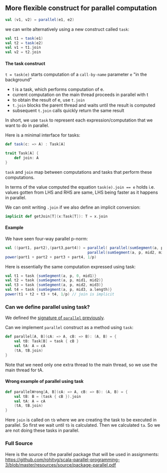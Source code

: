 ## More flexible construct for parallel computation

```scala
val (v1, v2) = parallel(e1, e2)
```
we can write alternatively using a new construct called `task`:
```scala
val t1 = task(e1)
val t2 = task(e2)
val v1 = t1.join
val v2 = t2.join
```

#### The task construct
`t = task(e)` starts computation of a `call-by-name` parameter `e` "in the background"

* t is a task, which performs computation of e.
* current computation on the main thread proceeds in parallel with t
* to obtain the result of e, use `t.join`
* `t.join` blocks the parent thread and waits until the result is computed
* subsequent `t.join` calls quickly return the same result

In short, we use `task` to represent each expression/computation that we want to do in parallel.

Here is a minimal interface for tasks:
```scala
def task(c: => A) : Task[A]

trait Task[A] {
    def join: A
}
```
`task` and `join` map between computations and tasks that perform these computations. 

In terms of the value computed the equation `task(e).join == e` holds i.e. values gotten from LHS and RHS are same, LHS being faster as it happens in parallel. 

We can omit writing `.join` if we also define an implicit conversion:

```scala
implicit def getJoin[T](x:Task[T]): T = x.join
```

#### Example

We have seen four-way parallel p-norm:
```scala
val ((part1, part2),(part3,part4)) = parallel( parallel(sumSegment(a, p, 0, mid1), sumSegment(a, p, mid1, mid2)),
                                     parallel(sumSegment(a, p, mid2, mid3), sumSegment(a, p, mid3, a.length)))
power(part1 + part2 + part3 + part4, 1/p)
```
Here is essentially the same computation expressed using task:
```scala
val t1 = task {sumSegment(a, p, 0, mid1)}
val t2 = task {sumSegment(a, p, mid1, mid2)}
val t3 = task {sumSegment(a, p, mid2, mid3)}
val t4 = task {sumSegment(a, p, mid3, a.length)}
power(t1 + t2 + t3 + t4, 1/p) // join is implicit
```

### Can we define parallel using task?
We defined the [signature of `parallel` previously](https://github.com/rohitvg/scala-parallel-programming-3/wiki/Running-Computations-in-Parallel#signature-of-the-parallel-method).

Can we implement `parallel` construct as a method using `task`:
```scala
def parallel[A, B](cA: => A, cB: => B): (A, B) = {
    val tB: Task[B] = task { cB }
    val tA: A = cA
    (tA, tB.join)
}
```
Note that we need only one extra thread to the main thread, so we use the main thread for tA.

#### Wrong example of parallel using task
```scala
def parallelWrong[A, B](cA: => A, cB: => B): (A, B) = {
    val tB: B = (task { cB }).join
    val tA: A = cA
    (tA, tB.join)
}
```
Here `join` is called on `tb` where we are creating the task to be executed in parallel. So first we wait until `tb` is calculated. Then we calculated `ta`. So we are not doing these tasks in parallel.

### Full Source

Here is the source of the parallel package that will be used in assignments: https://github.com/rohitvg/scala-parallel-programming-3/blob/master/resources/source/package-parallel.pdf